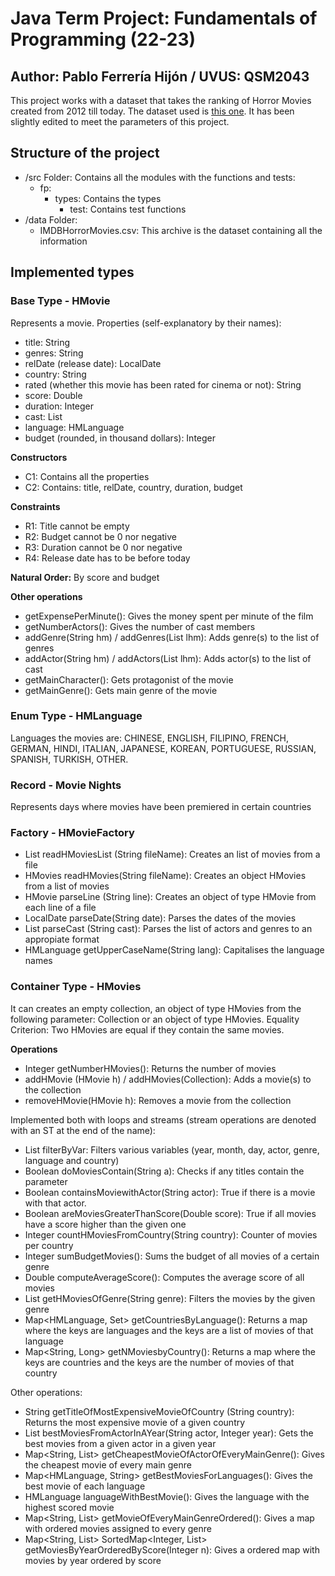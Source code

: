 # Java Term Project: Fundamentals of Programming (22-23)

## **Author:** Pablo Ferrería Hijón / **UVUS:** QSM2043

This project works with a dataset that takes the ranking of Horror Movies created from 2012 till today.
The dataset used is [this one](https://www.kaggle.com/datasets/PromptCloudHQ/imdb-horror-movie-dataset). It has been slightly edited to meet the parameters of this project.

## Structure of the project

- /src Folder: Contains all the modules with the functions and tests:
  - fp:
    - types: Contains the types
      - test: Contains test functions
- /data Folder:
  - IMDBHorrorMovies.csv: This archive is the dataset containing all the information

## Implemented types

### Base Type - HMovie
Represents a movie. Properties (self-explanatory by their names):
- title: String
- genres: String
- relDate (release date): LocalDate
- country: String
- rated (whether this movie has been rated for cinema or not): String
- score: Double
- duration: Integer
- cast: List
- language: HMLanguage
- budget (rounded, in thousand dollars): Integer

**Constructors**
- C1: Contains all the properties
- C2: Contains: title, relDate, country, duration, budget

**Constraints**
- R1: Title cannot be empty
- R2: Budget cannot be 0 nor negative
- R3: Duration cannot be 0 nor negative
- R4: Release date has to be before today

**Natural Order:** By score and budget

**Other operations** 
- getExpensePerMinute(): Gives the money spent per minute of the film
- getNumberActors(): Gives the number of cast members
- addGenre(String hm) / addGenres(List lhm): Adds genre(s) to the list of genres
- addActor(String hm) / addActors(List lhm): Adds actor(s) to the list of cast
- getMainCharacter(): Gets protagonist of the movie
- getMainGenre(): Gets main genre of the movie

### Enum Type - HMLanguage
Languages the movies are:
CHINESE, ENGLISH, FILIPINO, FRENCH, GERMAN, HINDI, ITALIAN, JAPANESE, KOREAN, PORTUGUESE, RUSSIAN, SPANISH, TURKISH, OTHER.

### Record - Movie Nights
Represents days where movies have been premiered in certain countries

### Factory - HMovieFactory
- List<HMovie> readHMoviesList (String fileName): Creates an list of movies from a file
- HMovies readHMovies(String fileName): Creates an object HMovies from a list of movies
- HMovie parseLine (String line): Creates an object of type HMovie from each line of a file
- LocalDate parseDate(String date): Parses the dates of the movies
- List<String> parseCast (String cast): Parses the list of actors and genres to an appropiate format
- HMLanguage getUpperCaseName(String lang): Capitalises the language names

### Container Type - HMovies
It can creates an empty collection, an object of type HMovies from the following parameter: Collection<HMovie> or an object of type HMovies.
Equality Criterion: Two HMovies are equal if they contain the same movies.

**Operations**
- Integer getNumberHMovies(): Returns the number of movies
- addHMovie (HMovie h) / addHMovies(Collection): Adds a movie(s) to the collection
- removeHMovie(HMovie h): Removes a movie from the collection

Implemented both with loops and streams (stream operations are denoted with an ST at the end of the name): 
- List<HMovie> filterByVar: Filters various variables (year, month, day, actor, genre, language and country)
- Boolean doMoviesContain(String a): Checks if any titles contain the parameter
- Boolean containsMoviewithActor(String actor): True if there is a movie with that actor.
- Boolean areMoviesGreaterThanScore(Double score): True if all movies have a score higher than the given one
- Integer countHMoviesFromCountry(String country): Counter of movies per country
- Integer sumBudgetMovies(): Sums the budget of all movies of a certain genre
- Double computeAverageScore(): Computes the average score of all movies
- List getHMoviesOfGenre(String genre): Filters the movies by the given genre
- Map<HMLanguage, Set<String>> getCountriesByLanguage(): Returns a map where the keys are languages and the keys are a list of movies of that language
- Map<String, Long> getNMoviesbyCountry(): Returns a map where the keys are countries and the keys are the number of movies of that country
  
Other operations:
- String getTitleOfMostExpensiveMovieOfCountry (String country): Returns the most expensive movie of a given country
- List<HMovie> bestMoviesFromActorInAYear(String actor, Integer year): Gets the best movies from a given actor in a given year
- Map<String, List<String>> getCheapestMovieOfActorOfEveryMainGenre(): Gives the cheapest movie of every main genre
- Map<HMLanguage, String> getBestMoviesForLanguages(): Gives the best movie of each language
- HMLanguage languageWithBestMovie(): Gives the language with the highest scored movie
- Map<String, List<String>> getMovieOfEveryMainGenreOrdered(): Gives a map with ordered movies assigned to every genre
- Map<String, List<String>> SortedMap<Integer, List<HMovie>> getMoviesByYearOrderedByScore(Integer n): Gives a ordered map with movies by year ordered by score
